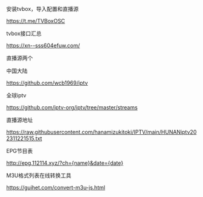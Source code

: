 安装tvbox，导入配置和直播源

https://t.me/TVBoxOSC

tvbox接口汇总

https://xn--sss604efuw.com/

直播源两个

中国大陆

https://github.com/wcb1969/iptv

全球iptv

https://github.com/iptv-org/iptv/tree/master/streams


直播源地址

https://raw.githubusercontent.com/hanamizukitoki/IPTV/main/HUNANiptv202311221515.txt


EPG节目表

http://epg.112114.xyz/?ch={name}&date={date}

M3U格式列表在线转换工具

https://guihet.com/convert-m3u-js.html
